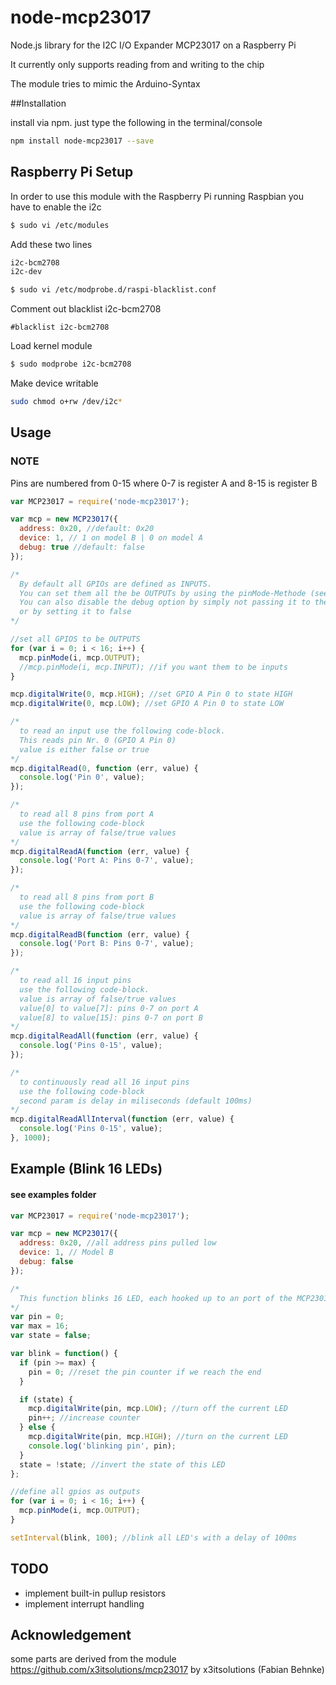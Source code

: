 node-mcp23017
=============

Node.js library for the I2C I/O Expander MCP23017 on a Raspberry Pi

It currently only supports reading from and writing to the chip

The module tries to mimic the Arduino-Syntax

##Installation

install via npm. just type the following in the terminal/console

```bash
npm install node-mcp23017 --save
```

## Raspberry Pi Setup

In order to use this module with the Raspberry Pi running Raspbian you have to enable the i2c


```bash
$ sudo vi /etc/modules
```

Add these two lines

```bash
i2c-bcm2708
i2c-dev
```

```bash
$ sudo vi /etc/modprobe.d/raspi-blacklist.conf
```

Comment out blacklist i2c-bcm2708

```
#blacklist i2c-bcm2708
```

Load kernel module

```bash
$ sudo modprobe i2c-bcm2708
```

Make device writable

```bash
sudo chmod o+rw /dev/i2c*
```

## Usage

### NOTE

  Pins are numbered from 0-15 where 0-7 is register A and 8-15 is register B

```javascript
var MCP23017 = require('node-mcp23017');

var mcp = new MCP23017({
  address: 0x20, //default: 0x20
  device: 1, // 1 on model B | 0 on model A
  debug: true //default: false
});

/*
  By default all GPIOs are defined as INPUTS.
  You can set them all the be OUTPUTs by using the pinMode-Methode (see below),
  You can also disable the debug option by simply not passing it to the constructor
  or by setting it to false
*/

//set all GPIOS to be OUTPUTS
for (var i = 0; i < 16; i++) {
  mcp.pinMode(i, mcp.OUTPUT);
  //mcp.pinMode(i, mcp.INPUT); //if you want them to be inputs
}

mcp.digitalWrite(0, mcp.HIGH); //set GPIO A Pin 0 to state HIGH
mcp.digitalWrite(0, mcp.LOW); //set GPIO A Pin 0 to state LOW

/*
  to read an input use the following code-block.
  This reads pin Nr. 0 (GPIO A Pin 0)
  value is either false or true
*/
mcp.digitalRead(0, function (err, value) {
  console.log('Pin 0', value);
});

/*
  to read all 8 pins from port A
  use the following code-block
  value is array of false/true values
*/
mcp.digitalReadA(function (err, value) {
  console.log('Port A: Pins 0-7', value);
});

/*
  to read all 8 pins from port B
  use the following code-block
  value is array of false/true values
*/
mcp.digitalReadB(function (err, value) {
  console.log('Port B: Pins 0-7', value);
});

/*
  to read all 16 input pins
  use the following code-block.
  value is array of false/true values
  value[0] to value[7]: pins 0-7 on port A
  value[8] to value[15]: pins 0-7 on port B
*/
mcp.digitalReadAll(function (err, value) {
  console.log('Pins 0-15', value);
});

/*
  to continuously read all 16 input pins
  use the following code-block
  second param is delay in miliseconds (default 100ms)
*/
mcp.digitalReadAllInterval(function (err, value) {
  console.log('Pins 0-15', value);
}, 1000);

````

## Example (Blink 16 LEDs)
#### see examples folder

```javascript
var MCP23017 = require('node-mcp23017');

var mcp = new MCP23017({
  address: 0x20, //all address pins pulled low
  device: 1, // Model B
  debug: false
});

/*
  This function blinks 16 LED, each hooked up to an port of the MCP23017
*/
var pin = 0;
var max = 16;
var state = false;

var blink = function() {
  if (pin >= max) {
    pin = 0; //reset the pin counter if we reach the end
  }

  if (state) {
    mcp.digitalWrite(pin, mcp.LOW); //turn off the current LED
    pin++; //increase counter
  } else {
    mcp.digitalWrite(pin, mcp.HIGH); //turn on the current LED
    console.log('blinking pin', pin);
  }
  state = !state; //invert the state of this LED
};

//define all gpios as outputs
for (var i = 0; i < 16; i++) {
  mcp.pinMode(i, mcp.OUTPUT);
}

setInterval(blink, 100); //blink all LED's with a delay of 100ms
````


## TODO

- implement built-in pullup resistors
- implement interrupt handling

## Acknowledgement

some parts are derived from the module https://github.com/x3itsolutions/mcp23017 by x3itsolutions (Fabian Behnke)